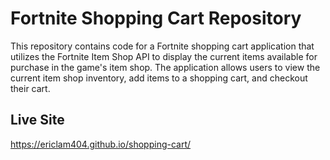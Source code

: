 # Fortnite Shopping Cart Repository
This repository contains code for a Fortnite shopping cart application that utilizes the Fortnite Item Shop API to display the current items available for purchase in the game's item shop. The application allows users to view the current item shop inventory, add items to a shopping cart, and checkout their cart.

## Live Site
https://ericlam404.github.io/shopping-cart/
